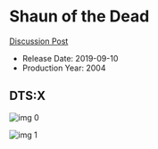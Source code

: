 # Shaun of the Dead

[Discussion Post](https://www.avsforum.com/threads/bass-eq-for-filtered-movies.2995212/post-58526330)

* Release Date: 2019-09-10
* Production Year: 2004

## DTS:X

![img 0](https://i.imgur.com/NkQS7dV.jpg)

![img 1](https://i.imgur.com/h2Opokf.png)

